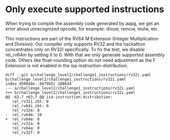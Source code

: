 # Only execute supported instructions

When trying to compile the assembly code generated by aapg, we get an
error about unrecognized opcode, for example:
divuw, remuw, mulw, etc

This instructions are part of the RV64 M Extension (Integer
Multiplication and Division). Our compiler only supports RV32 and the
hackathon concentrates only on RV32I specifically. To fix the test, we
disable rel_rv64m by setting it to 0. With that we only generate
supported assembly code. Others like float-rounding option do not need
adjustment as the F Extension is not enabled in the
isa-instruction-distribution.

    diff --git a/challenge_level2/challenge1_instructions/rv32i.yaml b/challenge_level2/challenge1_instructions/rv32i.yaml
    index d50044e..6679b5c 100644
    --- a/challenge_level2/challenge1_instructions/rv32i.yaml
    +++ b/challenge_level2/challenge1_instructions/rv32i.yaml
    @@ -63,7 +63,7 @@ isa-instruction-distribution:
       rel_rv32i.zbt: 0
       rel_rv64i.zbt: 0
       rel_rv32m: 0
    -  rel_rv64m: 10
    +  rel_rv64m: 0
       rel_rv32a: 0
       rel_rv64a: 0
       rel_rv32f: 0

